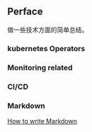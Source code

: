 ## Perface
做一些技术方面的简单总结。

### kubernetes Operators

### Monitoring related

### CI/CD

### Markdown
[How to write Markdown](./markdown.md)

